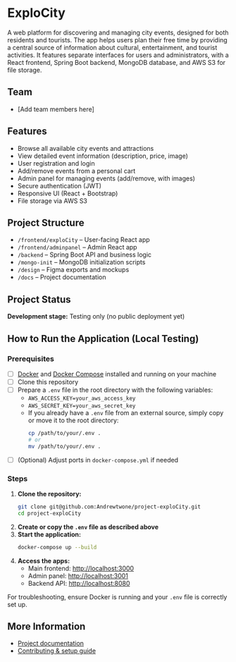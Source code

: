 # ExploCity

A web platform for discovering and managing city events, designed for both residents and tourists. The app helps users plan their free time by providing a central source of information about cultural, entertainment, and tourist activities. It features separate interfaces for users and administrators, with a React frontend, Spring Boot backend, MongoDB database, and AWS S3 for file storage.

## Team
- [Add team members here]

## Features
- Browse all available city events and attractions
- View detailed event information (description, price, image)
- User registration and login
- Add/remove events from a personal cart
- Admin panel for managing events (add/remove, with images)
- Secure authentication (JWT)
- Responsive UI (React + Bootstrap)
- File storage via AWS S3

## Project Structure
- `/frontend/exploCity` – User-facing React app
- `/frontend/adminpanel` – Admin React app
- `/backend` – Spring Boot API and business logic
- `/mongo-init` – MongoDB initialization scripts
- `/design` – Figma exports and mockups
- `/docs` – Project documentation

## Project Status
**Development stage:** Testing only (no public deployment yet)

## How to Run the Application (Local Testing)

### Prerequisites
- [ ] [Docker](https://docs.docker.com/get-docker/) and [Docker Compose](https://docs.docker.com/compose/install/) installed and running on your machine
- [ ] Clone this repository
- [ ] Prepare a `.env` file in the root directory with the following variables:
  - `AWS_ACCESS_KEY=your_aws_access_key`
  - `AWS_SECRET_KEY=your_aws_secret_key`
  - If you already have a `.env` file from an external source, simply copy or move it to the root directory:
    ```bash
    cp /path/to/your/.env .
    # or
    mv /path/to/your/.env .
    ```
- [ ] (Optional) Adjust ports in `docker-compose.yml` if needed

### Steps
1. **Clone the repository:**
   ```bash
   git clone git@github.com:Andrewtwone/project-exploCity.git
   cd project-exploCity
   ```
2. **Create or copy the `.env` file as described above**
3. **Start the application:**
   ```bash
   docker-compose up --build
   ```
4. **Access the apps:**
   - Main frontend: [http://localhost:3000](http://localhost:3000)
   - Admin panel: [http://localhost:3001](http://localhost:3001)
   - Backend API: [http://localhost:8080](http://localhost:8080)

For troubleshooting, ensure Docker is running and your `.env` file is correctly set up.

## More Information
- [Project documentation](./docs/Dokumentacja.md)
- [Contributing & setup guide](./COUNTRIBUTING.md)
